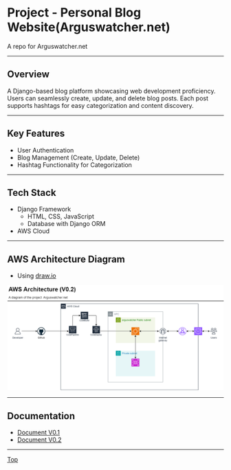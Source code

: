 # Project - Personal Blog Website(Arguswatcher.net)

A repo for Arguswatcher.net

---

## Overview

A Django-based blog platform showcasing web development proficiency. Users can seamlessly create, update, and delete blog posts. Each post supports hashtags for easy categorization and content discovery.

---

## Key Features

- User Authentication
- Blog Management (Create, Update, Delete)
- Hashtag Functionality for Categorization

---

## Tech Stack

- Django Framework
  - HTML, CSS, JavaScript
  - Database with Django ORM
- AWS Cloud

---

## AWS Architecture Diagram

- Using [draw.io](https://draw.io/)

![diagram](./doc/v0.2/diagram/arguswatcher_v0.2.png)

---

## Documentation

- [Document V0.1](./doc/v0.1/tech_doc_v0.1.md)
- [Document V0.2](./doc/v0.2/tech_doc_v0.2.md)

---

[Top](#project---personal-blog-websitearguswatchernet)
